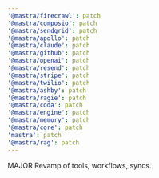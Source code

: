 ```yaml
---
'@mastra/firecrawl': patch
'@mastra/composio': patch
'@mastra/sendgrid': patch
'@mastra/apollo': patch
'@mastra/claude': patch
'@mastra/github': patch
'@mastra/openai': patch
'@mastra/resend': patch
'@mastra/stripe': patch
'@mastra/twilio': patch
'@mastra/ashby': patch
'@mastra/ragie': patch
'@mastra/coda': patch
'@mastra/engine': patch
'@mastra/memory': patch
'@mastra/core': patch
'mastra': patch
'@mastra/rag': patch
---
```


MAJOR Revamp of tools, workflows, syncs.
